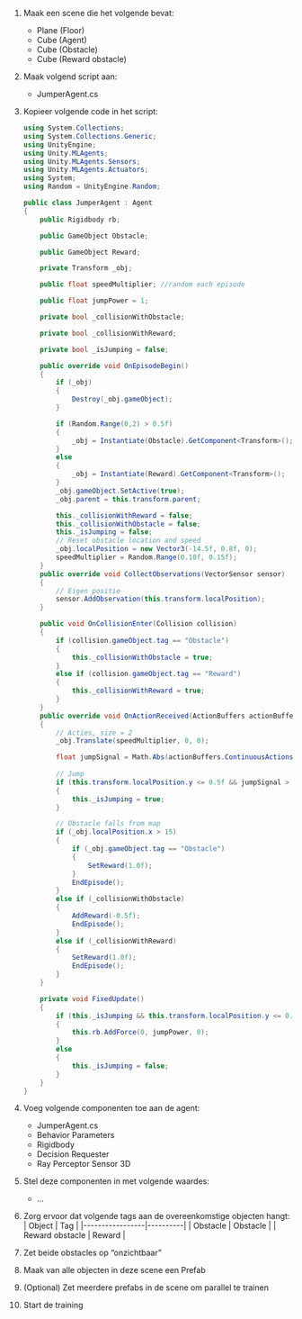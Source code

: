 1.	Maak een scene die het volgende bevat:
    -   Plane (Floor)
    -   Cube (Agent)
    -   Cube (Obstacle)
    -   Cube (Reward obstacle)

2.	Maak volgend script aan:
    -   JumperAgent.cs

3.	Kopieer volgende code in het script:
    ```cs
    using System.Collections;
    using System.Collections.Generic;
    using UnityEngine;
    using Unity.MLAgents;
    using Unity.MLAgents.Sensors;
    using Unity.MLAgents.Actuators;
    using System;
    using Random = UnityEngine.Random;

    public class JumperAgent : Agent
    {
        public Rigidbody rb;

        public GameObject Obstacle;

        public GameObject Reward;

        private Transform _obj;

        public float speedMultiplier; //random each episode

        public float jumpPower = 1;

        private bool _collisionWithObstacle;

        private bool _collisionWithReward;

        private bool _isJumping = false;

        public override void OnEpisodeBegin()
        {
            if (_obj)
            {
                Destroy(_obj.gameObject);
            }

            if (Random.Range(0,2) > 0.5f)
            {
                _obj = Instantiate(Obstacle).GetComponent<Transform>();
            }
            else
            {
                _obj = Instantiate(Reward).GetComponent<Transform>();
            }
            _obj.gameObject.SetActive(true);
            _obj.parent = this.transform.parent;

            this._collisionWithReward = false;
            this._collisionWithObstacle = false;
            this._isJumping = false;
            // Reset obstacle location and speed
            _obj.localPosition = new Vector3(-14.5f, 0.8f, 0);
            speedMultiplier = Random.Range(0.10f, 0.15f);
        }
        public override void CollectObservations(VectorSensor sensor)
        {
            // Eigen positie
            sensor.AddObservation(this.transform.localPosition);
        }

        public void OnCollisionEnter(Collision collision)
        {
            if (collision.gameObject.tag == "Obstacle")
            {
                this._collisionWithObstacle = true;
            }
            else if (collision.gameObject.tag == "Reward")
            {
                this._collisionWithReward = true;
            }
        }
        public override void OnActionReceived(ActionBuffers actionBuffers)
        {
            // Acties, size = 2
            _obj.Translate(speedMultiplier, 0, 0);

            float jumpSignal = Math.Abs(actionBuffers.ContinuousActions[0]);
            
            // Jump
            if (this.transform.localPosition.y <= 0.5f && jumpSignal > 0.5f && !this._isJumping)
            {
                this._isJumping = true;
            }

            // Obstacle falls from map
            if (_obj.localPosition.x > 15)
            {
                if (_obj.gameObject.tag == "Obstacle")
                {
                    SetReward(1.0f);
                }
                EndEpisode();
            }
            else if (_collisionWithObstacle)
            {
                AddReward(-0.5f);
                EndEpisode();
            }        
            else if (_collisionWithReward)
            {
                SetReward(1.0f);
                EndEpisode();
            }
        }

        private void FixedUpdate()
        {
            if (this._isJumping && this.transform.localPosition.y <= 0.60f)
            {
                this.rb.AddForce(0, jumpPower, 0);
            }
            else
            {
                this._isJumping = false;
            }
        }
    }
    ```

4.  Voeg volgende componenten toe aan de agent:
    -   JumperAgent.cs
    -   Behavior Parameters
    -   Rigidbody
    -   Decision Requester
    -   Ray Perceptor Sensor 3D

5.	Stel deze componenten in met volgende waardes:
    -   …

6.	Zorg ervoor dat volgende tags aan de overeenkomstige objecten hangt:
    | Object          | Tag      |
    |-----------------|----------|
    | Obstacle        | Obstacle |
    | Reward obstacle | Reward   |

7.	Zet beide obstacles op “onzichtbaar”

8.	Maak van alle objecten in deze scene een Prefab

9.	(Optional) Zet meerdere prefabs in de scene om parallel te trainen

10.	Start de training

